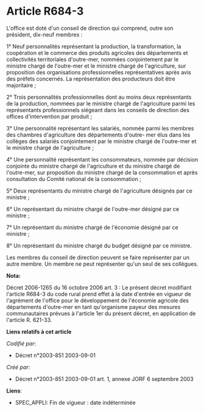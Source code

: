 # Article R684-3

L'office est doté d'un conseil de direction qui comprend, outre son président, dix-neuf membres :

1° Neuf personnalités représentant la production, la transformation, la coopération et le commerce des produits agricoles des
départements et collectivités territoriales d'outre-mer, nommées conjointement par le ministre chargé de l'outre-mer et le
ministre chargé de l'agriculture, sur proposition des organisations professionnelles représentatives après avis des préfets
concernés. La représentation des producteurs doit être majoritaire ;

2° Trois personnalités professionnelles dont au moins deux représentants de la production, nommées par le ministre chargé de
l'agriculture parmi les représentants professionnels siégeant dans les conseils de direction des offices d'intervention par
produit ;

3° Une personnalité représentant les salariés, nommée parmi les membres des chambres d'agriculture des départements d'outre-
mer élus dans les collèges des salariés conjointement par le ministre chargé de l'outre-mer et le ministre chargé de
l'agriculture ;

4° Une personnalité représentant les consommateurs, nommée par décision conjointe du ministre chargé de l'agriculture et du
ministre chargé de l'outre-mer, sur proposition du ministre chargé de la consommation et après consultation du Comité
national de la consommation ;

5° Deux représentants du ministre chargé de l'agriculture désignés par ce ministre ;

6° Un représentant du ministre chargé de l'outre-mer désigné par ce ministre ;

7° Un représentant du ministre chargé de l'économie désigné par ce ministre ;

8° Un représentant du ministre chargé du budget désigné par ce ministre.

Les membres du conseil de direction peuvent se faire représenter par un autre membre. Un membre ne peut représenter qu'un
seul de ses collègues.

**Nota:**

Décret 2006-1265 du 16 octobre 2006 art. 3 : Le présent décret modifiant l'article R684-3 du code rural prend effet à la date
d'entrée en vigueur de l'agrément de l'office pour le développement de l'économie agricole des départements d'outre-mer en
tant qu'organisme payeur des mesures communautaires prévues à l'article 1er du présent décret, en application de l'article R.
621-33.

**Liens relatifs à cet article**

_Codifié par_:

  - Décret n°2003-851 2003-09-01

_Créé par_:

  - Décret n°2003-851 2003-09-01 art. 1, annexe JORF 6 septembre 2003

**Liens**:

  - SPEC_APPLI: Fin de vigueur : date indéterminée
